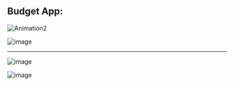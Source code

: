 ## Budget App:

![Animation2](https://user-images.githubusercontent.com/106253049/191703250-36e5d6bf-c21b-4c5f-980c-0fb7514a2c62.gif) 

![image](https://user-images.githubusercontent.com/106253049/191703424-d939945c-39f0-4b8a-b810-5d6a9f5417c4.png)

---

![image](https://user-images.githubusercontent.com/106253049/191998092-24da8ea0-ca70-4f45-9b5c-c1ac20217389.png)

![image](https://user-images.githubusercontent.com/106253049/191998410-18627a89-3c9f-4c5a-8754-b00a90e3489b.png)

